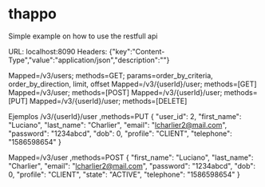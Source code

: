 # thappo
Simple example on how to use the restfull api

URL: localhost:8090
Headers: {"key":"Content-Type","value":"application/json","description":""}

Mapped=/v3/users; methods=GET; params=order_by_criteria, order_by_direction, limit, offset
Mapped=/v3/{userId}/user; methods=[GET] 
Mapped=/v3/user; methods=[POST]
Mapped=/v3/{userId}/user; methods=[PUT]
Mapped=/v3/{userId}/user; methods=[DELETE]


Ejemplos
/v3/{userId}/user ,methods=PUT
{
    "user_id": 2,
    "first_name": "Luciano",
    "last_name": "Charlier",
    "email": "lcharlier2@mail.com",
    "password": "1234abcd",
    "dob": 0,
    "profile": "CLIENT",
    "telephone": "1586598654"
}

Mapped=/v3/user ,methods=POST
{
    "first_name": "Luciano",
    "last_name": "Charlier",
    "email": "lcharlier2@mail.com",
    "password": "1234abcd",
    "dob": 0,
    "profile": "CLIENT",
    "state": "ACTIVE",
    "telephone": "1586598654"
}
